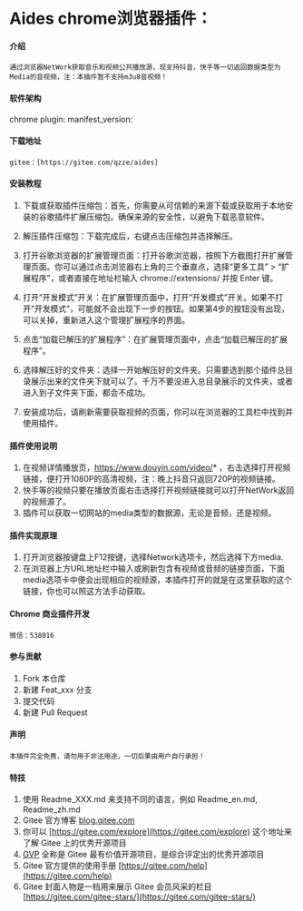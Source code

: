 # Aides chrome浏览器插件：

#### 介绍
    通过浏览器NetWork获取音乐和视频公共播放源，现支持抖音，快手等一切返回数据类型为Media的音视频，注：本插件暂不支持m3u8音视频！

#### 软件架构
chrome plugin:
    manifest_version: 
    
#### 下载地址
    gitee：[https://gitee.com/qzze/aides]

#### 安装教程

1.  下载或获取插件压缩包：‌首先，‌你需要从可信赖的来源下载或获取用于本地安装的谷歌插件扩展压缩包。‌确保来源的安全性，‌以避免下载恶意软件。‌

2.  解压插件压缩包：‌下载完成后，‌右键点击压缩包并选择解压。‌

3.  打开谷歌浏览器的扩展管理页面：‌打开谷歌浏览器，‌按照下方截图打开扩展管理页面。‌你可以通过点击浏览器右上角的三个垂直点，‌选择“更多工具” > “扩展程序”，‌或者直接在地址栏输入 chrome://extensions/ 并按 Enter 键。‌

4.  打开“开发模式”开关：‌在扩展管理页面中，‌打开“开发模式”开关。‌如果不打开“开发模式”，‌可能就不会出现下一步的按钮。‌如果第4步的按钮没有出现，‌可以关掉，‌重新进入这个管理扩展程序的界面。‌

5.  点击“加载已解压的扩展程序”：‌在扩展管理页面中，‌点击“加载已解压的扩展程序”。‌

6.  选择解压好的文件夹：‌选择一开始解压好的文件夹。‌只需要选到那个插件总目录展示出来的文件夹下就可以了。‌千万不要没进入总目录展示的文件夹，‌或者进入到子文件夹下面，‌都会不成功。‌

7.  安装成功后，‌请刷新需要获取视频的页面，你可以在浏览器的工具栏中找到并使用插件。‌

#### 插件使用说明

1.  在视频详情播放页，https://www.douyin.com/video/* ，右击选择打开视频链接，便打开1080P的高清视频，注：晚上抖音只返回720P的视频链接。
2.  快手等的视频只要在播放页面右击选择打开视频链接就可以打开NetWork返回的视频源了。
3.  插件可以获取一切网站的media类型的数据源，无论是音频，还是视频。

#### 插件实现原理
1.  打开浏览器按键盘上F12按键，选择Network选项卡，然后选择下方media.
2.  在浏览器上方URL地址栏中输入或刷新包含有视频或音频的链接页面，下面media选项卡中便会出现相应的视频源，本插件打开的就是在这里获取的这个链接，你也可以照这方法手动获取。

#### Chrome 商业插件开发
    微信：538016

#### 参与贡献

1.  Fork 本仓库
2.  新建 Feat_xxx 分支
3.  提交代码
4.  新建 Pull Request

#### 声明
    本插件完全免费，请勿用于非法用途，一切后果由用户自行承担！
#### 特技

1.  使用 Readme\_XXX.md 来支持不同的语言，例如 Readme\_en.md, Readme\_zh.md
2.  Gitee 官方博客 [blog.gitee.com](https://blog.gitee.com)
3.  你可以 [https://gitee.com/explore](https://gitee.com/explore) 这个地址来了解 Gitee 上的优秀开源项目
4.  [GVP](https://gitee.com/gvp) 全称是 Gitee 最有价值开源项目，是综合评定出的优秀开源项目
5.  Gitee 官方提供的使用手册 [https://gitee.com/help](https://gitee.com/help)
6.  Gitee 封面人物是一档用来展示 Gitee 会员风采的栏目 [https://gitee.com/gitee-stars/](https://gitee.com/gitee-stars/)
